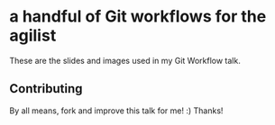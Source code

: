 # a handful of Git workflows for the agilist

These are the slides and images used in my Git Workflow talk.

## Contributing

By all means, fork and improve this talk for me! :) Thanks!